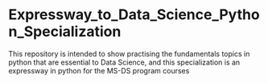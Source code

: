 # Expressway_to_Data_Science_Python_Specialization
This repository is intended to show practising the fundamentals topics in python that are essential to Data Science, and this specialization is an expressway in python for the MS-DS program courses
